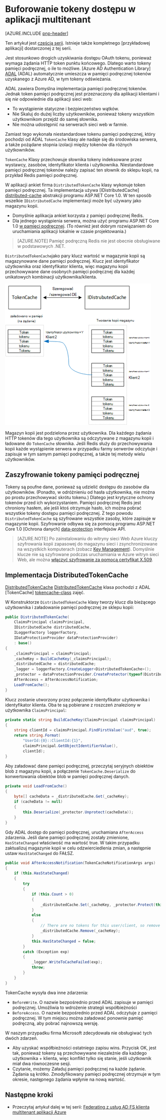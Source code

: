 <properties
   pageTitle="Buforowanie tokeny dostęp w aplikacji multitenant | Microsoft Azure"
   description="Buforowanie tokeny dostępu używanych do wywoływania wewnętrznej bazy danych interfejs API sieci Web"
   services=""
   documentationCenter="na"
   authors="MikeWasson"
   manager="roshar"
   editor=""
   tags=""/>

<tags
   ms.service="guidance"
   ms.devlang="dotnet"
   ms.topic="article"
   ms.tgt_pltfrm="na"
   ms.workload="na"
   ms.date="02/16/2016"
   ms.author="mwasson"/>


# <a name="caching-access-tokens-in-a-multitenant-application"></a>Buforowanie tokeny dostępu w aplikacji multitenant

[AZURE.INCLUDE [pnp-header](../../includes/guidance-pnp-header-include.md)]

Ten artykuł jest [częścią serii]. Istnieje także kompletnego [przykładowej aplikacji] dostarczonej z tej serii.

Jest stosunkowo drogich uzyskiwania dostępu OAuth tokenu, ponieważ wymaga żądania HTTP token punktu końcowego. Dlatego warto tokeny pamięci podręcznej, o ile to możliwe. [Azure AD Authentication Library] [ ADAL] (ADAL) automatycznie umieszcza w pamięci podręcznej tokenów uzyskanego z Azure AD, w tym tokeny odświeżania.

ADAL zawiera Domyślna implementacja pamięci podręcznej tokenów. Jednak token pamięci podręcznej jest przeznaczony dla aplikacji klientami i się _nie_ odpowiednie dla aplikacji sieci web:

-   To wystąpienie statyczne i bezpieczeństwo wątków.
-   Nie Skaluj do dużej liczby użytkowników, ponieważ tokeny wszystkim użytkownikom przejdź do samej słownika.
-   Nie można udostępnić na serwerach sieci web w farmie.

Zamiast tego wykonała niestandardowe tokenu pamięci podręcznej, który pochodzi od ADAL `TokenCache` klasy ale nadaje się do środowiska serwera, a także pożądane stopnia izolacji między tokenów dla różnych użytkowników.

`TokenCache` Klasy przechowuje słownika tokeny indeksowane przez wystawcy, zasobów, identyfikator klienta i użytkownika. Niestandardowe pamięci podręcznej tokenów należy zapisać ten słownik do sklepu kopii, na przykład Redis pamięci podręcznej.

W aplikacji ankiet firma `DistributedTokenCache` klasy wykonuje token pamięci podręcznej. Ta implementacja używa [IDistributedCache] [ distributed-cache] abstrakcji programu ASP.NET Core 1.0. W ten sposób wszelkie `IDistributedCache` implementacji może być używany jako magazynu kopii.

-   Domyślnie aplikacja ankiet korzysta z pamięci podręcznej Redis.
-   Dla jednego wystąpienia serwera, można użyć programu ASP.NET Core 1.0 [w pamięci podręcznej][in-memory-cache]. (To również jest dobrym rozwiązaniem do uruchamiania aplikacji lokalnie w czasie projektowania.)

> [AZURE.NOTE] Pamięć podręczną Redis nie jest obecnie obsługiwane w podstawowych .NET.

`DistributedTokenCache`jako pary klucz wartość w magazynie kopii są magazynowane dane pamięci podręcznej. Klucz jest identyfikator użytkownika oraz identyfikator klienta, więc magazynu kopii przechowywane dane osobnych pamięci podręcznej dla każdej unikatowych kombinacji użytkownika/klienta.

![Pamięć podręczną tokenów](media/guidance-multitenant-identity/token-cache.png)

Magazyn kopii jest podzielona przez użytkownika. Dla każdego żądania HTTP tokenów dla tego użytkownika są odczytywane z magazynu kopii i ładowane do `TokenCache` słownika. Jeśli Redis służy do przechowywania kopii każde wystąpienie serwera w przypadku farmy serwerów odczytuje i zapisuje w tym samym pamięci podręcznej, a także tej metody wielu użytkowników.

## <a name="encrypting-cached-tokens"></a>Zaszyfrowanie tokeny pamięci podręcznej

Tokeny są poufne dane, ponieważ są udzielić dostępu do zasobów dla użytkowników. (Ponadto, w odróżnieniu od hasła użytkownika, nie można po prostu przechowywać skrótu tokenu.) Dlatego jest krytyczne ochrony tokenów przed ich wykorzystaniem. Pamięci podręcznej Redis jest chroniony hasłem, ale jeśli ktoś otrzymuje hasło, ich można pobrać wszystkie tokeny dostępu pamięci podręcznej. Z tego powodu `DistributedTokenCache` są szyfrowane wszystkie zasoby, które zapisuje w magazynie kopii. Szyfrowanie odbywa się za pomocą programu ASP.NET Core 1.0 [Ochrona danych] [ data-protection] interfejsów API.

> [AZURE.NOTE] Po zainstalowaniu do witryny sieci Web Azure kluczy szyfrowania kopii zapasowej do magazynu sieci i zsynchronizowane na wszystkich komputerach (zobacz [Key Management][key-management]). Domyślnie klucze nie są szyfrowane podczas uruchamiania w Azure witryn sieci Web, ale można [włączyć szyfrowanie za pomocą certyfikat X.509][x509-cert-encryption].


## <a name="distributedtokencache-implementation"></a>Implementacja DistributedTokenCache

[DistributedTokenCache] [ DistributedTokenCache] klasa pochodzi z ADAL [TokenCache] [ tokencache-class] zajęć.

W Konstruktorze `DistributedTokenCache` klasy tworzy klucz dla bieżącego użytkownika i załadowanie pamięci podręcznej ze sklepu kopii:

```csharp
public DistributedTokenCache(
    ClaimsPrincipal claimsPrincipal,
    IDistributedCache distributedCache,
    ILoggerFactory loggerFactory,
    IDataProtectionProvider dataProtectionProvider)
    : base()
{
    _claimsPrincipal = claimsPrincipal;
    _cacheKey = BuildCacheKey(_claimsPrincipal);
    _distributedCache = distributedCache;
    _logger = loggerFactory.CreateLogger<DistributedTokenCache>();
    _protector = dataProtectionProvider.CreateProtector(typeof(DistributedTokenCache).FullName);
    AfterAccess = AfterAccessNotification;
    LoadFromCache();
}
```

Klucz zostanie utworzony przez połączenie identyfikator użytkownika i identyfikator klienta. Oba te są pobierane z roszczeń znaleziony w użytkownika `ClaimsPrincipal`:

```csharp
private static string BuildCacheKey(ClaimsPrincipal claimsPrincipal)
{
    string clientId = claimsPrincipal.FindFirstValue("aud", true);
    return string.Format(
        "UserId:{0}::ClientId:{1}",
        claimsPrincipal.GetObjectIdentifierValue(),
        clientId);
}
```

Aby załadować dane pamięci podręcznej, przeczytaj seryjnych obiektów blob z magazynu kopii, a połączenie `TokenCache.Deserialize` do konwertowania obiektów blob w pamięci podręcznej danych.

```csharp
private void LoadFromCache()
{
    byte[] cacheData = _distributedCache.Get(_cacheKey);
    if (cacheData != null)
    {
        this.Deserialize(_protector.Unprotect(cacheData));
    }
}
```

Gdy ADAL dostęp do pamięci podręcznej, uruchamiana `AfterAccess` zdarzenia. Jeśli dane pamięci podręcznej zostały zmienione, `HasStateChanged` właściwość ma wartość true. W takim przypadku zaktualizuj magazynie kopii w celu odzwierciedlenia zmian, a następnie ustaw `HasStateChanged` do FAŁSZ.

```csharp
public void AfterAccessNotification(TokenCacheNotificationArgs args)
{
    if (this.HasStateChanged)
    {
        try
        {
            if (this.Count > 0)
            {
                _distributedCache.Set(_cacheKey, _protector.Protect(this.Serialize()));
            }
            else
            {
                // There are no tokens for this user/client, so remove the item from the cache.
                _distributedCache.Remove(_cacheKey);
            }
            this.HasStateChanged = false;
        }
        catch (Exception exp)
        {
            _logger.WriteToCacheFailed(exp);
            throw;
        }
    }
}
```

TokenCache wysyła dwa inne zdarzenia:

- `BeforeWrite`. O nazwie bezpośrednio przed ADAL zapisuje w pamięci podręcznej. Umożliwia to wdrożenie strategii współbieżności
- `BeforeAccess`. O nazwie bezpośrednio przed ADAL odczytuje z pamięci podręcznej. W tym miejscu można załadować ponownie pamięć podręczną, aby pobrać najnowszą wersję.

W naszym przypadku firma Microsoft zdecydowała nie obsługiwać tych dwóch zdarzeń.

- Aby uzyskać współbieżności ostatniego zapisu wins. Przycisk OK, jest tak, ponieważ tokeny są przechowywane niezależnie dla każdego użytkownika + klienta, więc konflikt tylko się stanie, jeśli użytkownik miał dwa równoczesne sesji.
- Czytanie, możemy Załaduj pamięci podręcznej na każde żądanie. Żądania są krótko. Zmodyfikowany pamięci podręcznej otrzymuje w tym okresie, następnego żądania wpłynie na nową wartość.

## <a name="next-steps"></a>Następne kroki

- Przeczytaj artykuł dalej w tej serii: [Federating z usług AD FS klienta multitenant aplikacji Azure][adfs]

<!-- links -->
[ADAL]: https://msdn.microsoft.com/library/azure/jj573266.aspx
[adfs]: guidance-multitenant-identity-adfs.md
[data-protection]: https://docs.asp.net/en/latest/security/data-protection/index.html
[distributed-cache]: https://docs.asp.net/en/latest/fundamentals/distributed-cache.html
[DistributedTokenCache]: https://github.com/Azure-Samples/guidance-identity-management-for-multitenant-apps/blob/master/src/Tailspin.Surveys.TokenStorage/DistributedTokenCache.cs
[key-management]: https://docs.asp.net/en/latest/security/data-protection/configuration/default-settings.html
[in-memory-cache]: https://docs.asp.net/en/latest/fundamentals/caching.html
[tokencache-class]: https://msdn.microsoft.com/library/azure/microsoft.identitymodel.clients.activedirectory.tokencache.aspx
[x509-cert-encryption]: https://docs.asp.net/en/latest/security/data-protection/implementation/key-encryption-at-rest.html#x-509-certificate
[częścią serii]: guidance-multitenant-identity.md
[Przykładowa aplikacja]: https://github.com/Azure-Samples/guidance-identity-management-for-multitenant-apps
